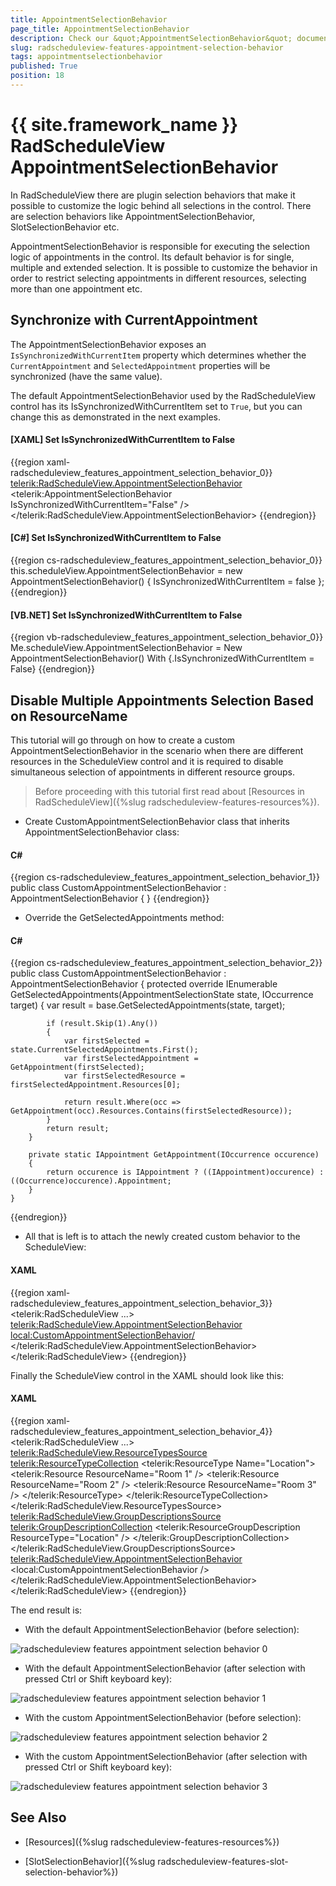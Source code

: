 ```yaml
---
title: AppointmentSelectionBehavior
page_title: AppointmentSelectionBehavior
description: Check our &quot;AppointmentSelectionBehavior&quot; documentation article for the RadScheduleView {{ site.framework_name }} control.
slug: radscheduleview-features-appointment-selection-behavior
tags: appointmentselectionbehavior
published: True
position: 18
---
```


# {{ site.framework_name }} RadScheduleView AppointmentSelectionBehavior

In RadScheduleView there are plugin selection behaviors that make it possible to customize the logic behind all selections in the control. There are selection behaviors like AppointmentSelectionBehavior, SlotSelectionBehavior etc.

AppointmentSelectionBehavior is responsible for executing the selection logic of appointments in the control. Its default behavior is for single, multiple and extended selection. It is possible to customize the behavior in order to restrict selecting appointments in different resources, selecting more than one appointment etc.

## Synchronize with CurrentAppointment

The AppointmentSelectionBehavior exposes an `IsSynchronizedWithCurrentItem` property which determines whether the `CurrentAppointment` and `SelectedAppointment` properties will be synchronized (have the same value).

The default AppointmentSelectionBehavior used by the RadScheduleView control has its IsSynchronizedWithCurrentItem set to `True`, but you can change this as demonstrated in the next examples.

#### __[XAML] Set IsSynchronizedWithCurrentItem to False__

{{region xaml-radscheduleview_features_appointment_selection_behavior_0}}
	<telerik:RadScheduleView.AppointmentSelectionBehavior>
		<telerik:AppointmentSelectionBehavior IsSynchronizedWithCurrentItem="False" />
	</telerik:RadScheduleView.AppointmentSelectionBehavior>
{{endregion}}

#### __[C#] Set IsSynchronizedWithCurrentItem to False__

{{region cs-radscheduleview_features_appointment_selection_behavior_0}}
	this.scheduleView.AppointmentSelectionBehavior = new AppointmentSelectionBehavior() { IsSynchronizedWithCurrentItem = false };
{{endregion}}

#### __[VB.NET] Set IsSynchronizedWithCurrentItem to False__

{{region vb-radscheduleview_features_appointment_selection_behavior_0}}
	Me.scheduleView.AppointmentSelectionBehavior = New AppointmentSelectionBehavior() With {.IsSynchronizedWithCurrentItem = False}
{{endregion}}

## Disable Multiple Appointments Selection Based on ResourceName

This tutorial will go through on how to create a custom AppointmentSelectionBehavior in the scenario when there are different resources in the ScheduleView control and it is required to disable simultaneous selection of appointments in different resource groups.

>Before proceeding with this tutorial first read about [Resources in RadScheduleView]({%slug radscheduleview-features-resources%}).

* Create CustomAppointmentSelectionBehavior class that inherits AppointmentSelectionBehavior class:

#### __C#__

{{region cs-radscheduleview_features_appointment_selection_behavior_1}}
	public class CustomAppointmentSelectionBehavior : AppointmentSelectionBehavior
	{
	}
{{endregion}}

* Override the GetSelectedAppointments method:

#### __C#__

{{region cs-radscheduleview_features_appointment_selection_behavior_2}}
	public class CustomAppointmentSelectionBehavior : AppointmentSelectionBehavior
	{
		protected override IEnumerable<IOccurrence> GetSelectedAppointments(AppointmentSelectionState state, IOccurrence target)
		{
			var result = base.GetSelectedAppointments(state, target);
	
			if (result.Skip(1).Any())
			{
				var firstSelected = state.CurrentSelectedAppointments.First();
				var firstSelectedAppointment = GetAppointment(firstSelected);
				var firstSelectedResource = firstSelectedAppointment.Resources[0];
	
				return result.Where(occ => GetAppointment(occ).Resources.Contains(firstSelectedResource));
			}
			return result;
		}
	
		private static IAppointment GetAppointment(IOccurrence occurence)
		{
			return occurence is IAppointment ? ((IAppointment)occurence) : ((Occurrence)occurence).Appointment;
		}
	}
{{endregion}}

* All that is left is to attach the newly created custom behavior to the ScheduleView:

#### __XAML__

{{region xaml-radscheduleview_features_appointment_selection_behavior_3}}
	<telerik:RadScheduleView ...>
		<!-- ... -->
		<telerik:RadScheduleView.AppointmentSelectionBehavior>
			<local:CustomAppointmentSelectionBehavior/>
		</telerik:RadScheduleView.AppointmentSelectionBehavior>
		<!-- ... -->
	</telerik:RadScheduleView>
{{endregion}}

Finally the ScheduleView control in the XAML should look like this:

#### __XAML__

{{region xaml-radscheduleview_features_appointment_selection_behavior_4}}
	<telerik:RadScheduleView ...>
		<!-- ... -->
		<telerik:RadScheduleView.ResourceTypesSource>
			<telerik:ResourceTypeCollection>
				<telerik:ResourceType Name="Location">
					<telerik:Resource ResourceName="Room 1" />
					<telerik:Resource ResourceName="Room 2" />
					<telerik:Resource ResourceName="Room 3" />
				</telerik:ResourceType>
			</telerik:ResourceTypeCollection>
		</telerik:RadScheduleView.ResourceTypesSource>
		<telerik:RadScheduleView.GroupDescriptionsSource>
			<telerik:GroupDescriptionCollection>
				<telerik:ResourceGroupDescription ResourceType="Location" />
			</telerik:GroupDescriptionCollection>
		</telerik:RadScheduleView.GroupDescriptionsSource>
		<telerik:RadScheduleView.AppointmentSelectionBehavior>
			<local:CustomAppointmentSelectionBehavior />
		</telerik:RadScheduleView.AppointmentSelectionBehavior>
		<!-- ... -->
	</telerik:RadScheduleView>
{{endregion}}

The end result is:

* With the default AppointmentSelectionBehavior (before selection):

![radscheduleview features appointment selection behavior 0](images/radscheduleview_features_appointment_selection_behavior_0.png)

* With the default AppointmentSelectionBehavior (after selection with pressed Ctrl or Shift keyboard key):

![radscheduleview features appointment selection behavior 1](images/radscheduleview_features_appointment_selection_behavior_1.png)

* With the custom AppointmentSelectionBehavior (before selection):

![radscheduleview features appointment selection behavior 2](images/radscheduleview_features_appointment_selection_behavior_2.png)

* With the custom AppointmentSelectionBehavior (after selection with pressed Ctrl or Shift keyboard key):

![radscheduleview features appointment selection behavior 3](images/radscheduleview_features_appointment_selection_behavior_3.png)

## See Also

 * [Resources]({%slug radscheduleview-features-resources%})

 * [SlotSelectionBehavior]({%slug radscheduleview-features-slot-selection-behavior%})
